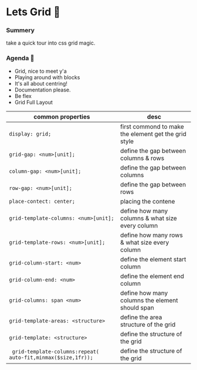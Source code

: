 # Lets Grid 🍫
### Summery
take a quick tour into css grid magic.

### Agenda 🏁
- Grid, nice to meet y'a
- Playing around with blocks
- It's all about centring! 
- Documentation please.
- Be flex 
- Grid Full Layout 


| common properties | desc |
| ------ | ------ |
|`display: grid;`|first commond to make the element get the grid style|
|`grid-gap: <num>[unit];`|define the gap between columns & rows|
|`column-gap: <num>[unit];`|define the gap between columns|
|`row-gap: <num>[unit];`|define the gap between rows|
|`place-contect: center;`|placing the contene|
|`grid-template-columns: <num>[unit];`|define how many columns & what size every column|
|`grid-template-rows: <num>[unit];`|define how many rows & what size every column|
|`grid-column-start: <num>`|define the element start column |
|`grid-column-end: <num>`|define the element end column |
|`grid-columns: span <num>`|define how many columns the element should span |
|`grid-template-areas: <structure>`|define the area structure of the grid |
|`grid-template: <structure>`|define the structure of the grid |
|` grid-template-columns:repeat( auto-fit,minmax($size,1fr));`|define the structure of the grid |




